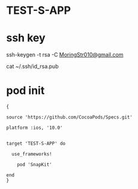 # TEST-S-APP


# ssh key 

ssh-keygen -t rsa -C MoringStr010@gmail.com

cat ~/.ssh/id_rsa.pub



# pod init 


    {

    source 'https://github.com/CocoaPods/Specs.git'

    platform :ios, '10.0'


    target 'TEST-S-APP' do

      use_frameworks!

        pod 'SnapKit'

    end
    }
